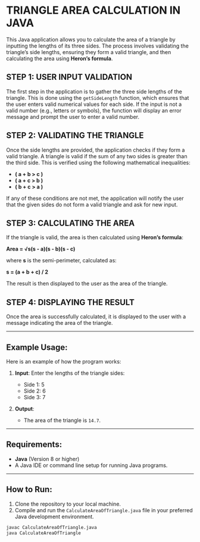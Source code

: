 # **TRIANGLE AREA CALCULATION IN JAVA**

This Java application allows you to calculate the area of a triangle by inputting the lengths of its three sides. The process involves validating the triangle’s side lengths, ensuring they form a valid triangle, and then calculating the area using **Heron’s formula**.

## **STEP 1: USER INPUT VALIDATION**

The first step in the application is to gather the three side lengths of the triangle. This is done using the `getSideLength` function, which ensures that the user enters valid numerical values for each side. If the input is not a valid number (e.g., letters or symbols), the function will display an error message and prompt the user to enter a valid number.

## **STEP 2: VALIDATING THE TRIANGLE**

Once the side lengths are provided, the application checks if they form a valid triangle. A triangle is valid if the sum of any two sides is greater than the third side. This is verified using the following mathematical inequalities:

- **\( a + b > c \)**
- **\( a + c > b \)**
- **\( b + c > a \)**

If any of these conditions are not met, the application will notify the user that the given sides do not form a valid triangle and ask for new input.

## **STEP 3: CALCULATING THE AREA**

If the triangle is valid, the area is then calculated using **Heron’s formula**:

**Area = √s(s - a)(s - b)(s - c)**

where **s** is the semi-perimeter, calculated as:

**s = (a + b + c) / 2**

The result is then displayed to the user as the area of the triangle.

## **STEP 4: DISPLAYING THE RESULT**

Once the area is successfully calculated, it is displayed to the user with a message indicating the area of the triangle.

---

## Example Usage:

Here is an example of how the program works:

1. **Input**: Enter the lengths of the triangle sides:
    - Side 1: 5
    - Side 2: 6
    - Side 3: 7

2. **Output**:
    - The area of the triangle is `14.7`.

---

## Requirements:

- **Java** (Version 8 or higher)
- A Java IDE or command line setup for running Java programs.

---

## How to Run:

1. Clone the repository to your local machine.
2. Compile and run the `CalculateAreaOfTriangle.java` file in your preferred Java development environment.

```bash
javac CalculateAreaOfTriangle.java
java CalculateAreaOfTriangle
